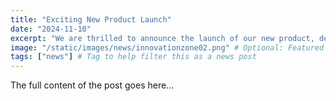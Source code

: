 ```yaml
---
title: "Exciting New Product Launch"
date: "2024-11-10"
excerpt: "We are thrilled to announce the launch of our new product, designed to revolutionize service delivery."
image: "/static/images/news/innovationzone02.png" # Optional: Featured image
tags: ["news"] # Tag to help filter this as a news post
---
```


The full content of the post goes here...